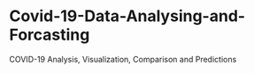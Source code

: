 # Covid-19-Data-Analysing-and-Forcasting
COVID-19 Analysis, Visualization, Comparison and Predictions

